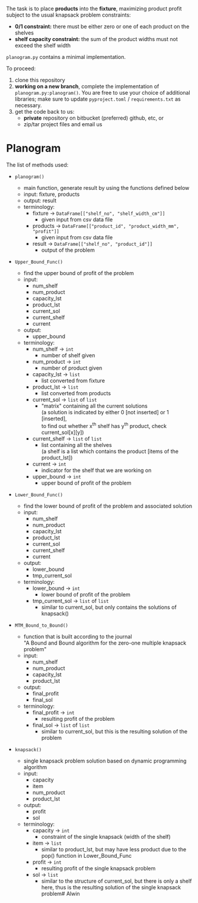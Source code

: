 The task is to place **products** into the **fixture**, maximizing product profit subject to the usual knapsack problem constraints:

-   **0/1 constraint:** there must be either zero or one of each product on the shelves
-   **shelf capacity constraint:** the sum of the product widths must not exceed the shelf width

`planogram.py` contains a minimal implementation.

To proceed:

1.  clone this repository
2.  **working on a new branch**, complete the implementation of `planogram.py:planogram()`.
    You are free to use your choice of additional libraries;
    make sure to update `pyproject.toml` / `requirements.txt` as necessary.
3.  get the code back to us:
    -   **private** repository on bitbucket (preferred) github, etc, or
    -   zip/tar project files and email us



# Planogram
The list of methods used:

* ```planogram()``` 
    - main function, generate result by using the functions defined below
    - input: fixture, products
    - output: result
    - terminology:
        - fixture &rightarrow; `DataFrame[["shelf_no", "shelf_width_cm"]]`
            - given input from csv data file
        - products &rightarrow; `DataFrame[["product_id", "product_width_mm", "profit"]]`
            - given input from csv data file
        - result &rightarrow; `DataFrame[["shelf_no", "product_id"]]`
            - output of the problem

* ```Upper_Bound_Func()``` 
    - find the upper bound of profit of the problem
    - input:
        - num_shelf
        - num_product
        - capacity_lst
        - product_lst
        - current_sol
        - current_shelf
        - current
    - output:
        - upper_bound
    - terminology:
        - num_shelf &rightarrow; `int`
            - number of shelf given
        - num_product &rightarrow; `int`
            - number of product given
        - capacity_lst &rightarrow; `list`
            - list converted from fixture
        - product_lst &rightarrow; `list`
            - list converted from products
        - current_sol &rightarrow; `list` of `list`
            - "matrix" containing all the current solutions <br />
            (a solution is indicated by either 0 [not inserted] or 1 [inserted], <br />to find out whether x<sup>th</sup> shelf has y<sup>th</sup> product, check current_sol[x][y])
        - current_shelf &rightarrow; `list` of `list`
            - list containing all the shelves <br />
            (a shelf is a list which contains the product [items of the product_lst])
        - current &rightarrow; `int`
            - indicator for the shelf that we are working on
        - upper_bound &rightarrow; `int`
            - upper bound of profit of the problem

* ```Lower_Bound_Func()``` 
    - find the lower bound of profit of the problem and associated solution
    - input:
        - num_shelf
        - num_product
        - capacity_lst
        - product_lst
        - current_sol
        - current_shelf
        - current
    - output:
        - lower_bound
        - tmp_current_sol
    - terminology:
        - lower_bound &rightarrow; `int`
            - lower bound of profit of the problem
        - tmp_current_sol &rightarrow; `list` of `list`
            - similar to current_sol, but only contains the solutions of knapsack()

* ```MTM_Bound_to_Bound()```
    - function that is built according to the journal </br>
    "A Bound and Bound algorithm for the zero-one multiple knapsack problem"
    - input:
        - num_shelf
        - num_product
        - capacity_lst
        - product_lst
    - output:
        - final_profit
        - final_sol
    - terminology:
        - final_profit &rightarrow; `int`
            - resulting profit of the problem
        - final_sol &rightarrow; `list` of `list`
            - similar to current_sol, but this is the resulting solution of the problem

* ```knapsack()```
    - single knapsack problem solution based on dynamic programming algorithm
    - input:
        - capacity
        - item
        - num_product
        - product_lst
    - output:
        - profit
        - sol
    - terminology:
        - capacity &rightarrow; `int`
            - constraint of the single knapsack (width of the shelf)
        - item &rightarrow; `list`
            - similar to product_lst, but may have less product due to the pop() function in Lower_Bound_Func
        - profit &rightarrow; `int`
            - resulting profit of the single knapsack problem
        - sol &rightarrow; `list`
            - similar to the structure of current_sol, but there is only a shelf here, thus is the resulting solution of the single knapsack problem# Alwin
